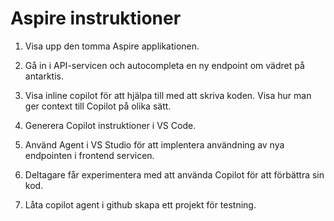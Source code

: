 
# Aspire instruktioner

1. Visa upp den tomma Aspire applikationen.
2. Gå in i API-servicen och autocompleta en ny endpoint om vädret på antarktis.
3. Visa inline copilot för att hjälpa till med att skriva koden. Visa hur man ger context till Copilot på olika sätt.
4. Generera Copilot instruktioner i VS Code.
5. Använd Agent i VS Studio för att implentera användning av nya endpointen i frontend servicen.
6. Deltagare får experimentera med att använda Copilot för att förbättra sin kod.

7. Låta copilot agent i github skapa ett projekt för testning.
